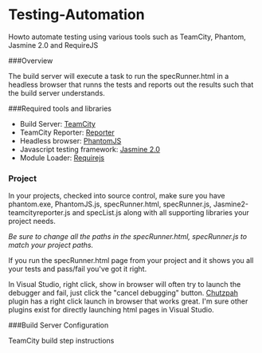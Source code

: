 Testing-Automation
==================

Howto automate testing using various tools such as TeamCity, Phantom, Jasmine 2.0 and RequireJS

###Overview

The build server will execute a task to run the specRunner.html  in a headless browser that runns the tests and reports out the results such that the build server understands.

###Required tools and libraries

* Build Server: [TeamCity](http://www.jetbrains.com/teamcity/)
* TeamCity Reporter: [Reporter](https://github.com/EmberConsultingGroup/JasmineTeamCityReporter)
* Headless browser: [PhantomJS](http://phantomjs.org/)
* Javascript testing framework:  [Jasmine 2.0](http://jasmine.github.io/2.0/introduction.html)
* Module Loader: [Requirejs](http://requirejs.org/)


### Project
In your projects, checked into source control, make sure you have phantom.exe, PhantomJS.js, specRunner.html, specRunner.js, Jasmine2-teamcityreporter.js and specList.js along with all supporting libraries your project needs.

*Be sure to change all the paths in the specRunner.html, specRunner.js to match your project paths.*

If you run the specRunner.html page from your project and it shows you all your tests and pass/fail you've got it right.

In Visual Studio, right click, show in browser will often try to launch the debugger and fail, just click the "cancel debugging" button.  [Chutzpah](http://chutzpah.codeplex.com/) plugin has a right click launch in browser that works great.  I'm sure other plugins exist for directly launching html pages in Visual Studio.
  
  
###Build Server Configuration

TeamCity build step instructions












